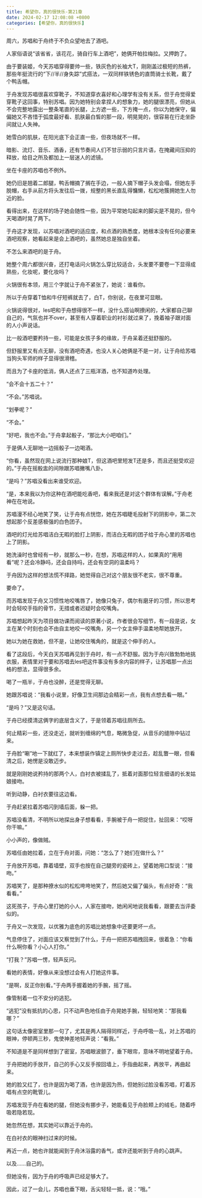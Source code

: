 ```yaml
---
title: 希望你，真的很快乐-第21章
date: 2024-02-17 12:08:08 +0800
categories: [希望你，真的很快乐]
---
```


周六，苏唱和于舟终于不负众望地去了酒吧。

人家俗语说“该省省，该花花，骑自行车上酒吧”，她俩开帕拉梅拉。又押韵了。

由于要装姬，今天苏唱穿得要帅一些，铁灰色的长袖大T，刚刚盖过极短的热裤，那些年挺流行的“下//半//身失踪”式搭法，一双同样铁锈色的直筒骑士长靴，戴了个鸭舌帽。

于舟发现苏唱很喜欢穿靴子，不知道穿衣喜好和心理学有没有关系，但于舟觉得爱穿靴子这回事，特别苏唱。因为她特别会拿捏人的想象力，她的腿很漂亮，但她从不会完整地露出一整条笔直的长腿，上方遮一些，下方掩一点，你以为她保守，偏偏她又不吝惜于弧度最好看、肌肤最白皙的那一段，明晃晃的，很容易在行走坐卧间就让人失神。

她雪白的肌肤，在阳光底下会正直一些，但夜场就不一样。

暗影、流灯、音乐、酒香，还有节奏间人们不甘示弱的只言片语，在掩藏间压抑的释放，给目之所及都加上一层迷人的滤镜。

坐在卡座的苏唱也不例外。

她仍旧是翘着二郎腿，鸭舌帽摘了搁在手边，一般人摘下帽子头发会塌，但她左手脱帽，右手从前方将头发往后一拨，规整的黑长直乱得慵懒，松松地簇拥她生人勿近的脸。

看得出来，在这样的场子她会随性一些，因为平常她勾起来的脚尖是不晃的，但今天喝酒时晃了两下。

于舟这才发现，以苏唱对酒吧的适应度，和点酒的熟悉度，她根本没有任何必要来酒吧观察，她看起来是会上酒吧的，虽然她总是独自坐着。

不怎么来酒吧的是于舟。

她整个周六都很兴奋，还打电话问火锅怎么穿比较适合，头发要不要卷一下显得成熟些，化妆呢，要化妆吗？

火锅很有本领，用三个字就让于舟不紧张了，她说：谁看你。

所以于舟穿着T恤和牛仔短裤就去了，白T，你别说，在夜里可显眼。

火锅说得很对，les吧和于舟想得很不一样，没什么搭讪啊撩闲的，大家都自己聊自己的，气氛也并不over，甚至有人穿着职业的衬衫就过来了，挽着袖子跟对面的人小声说话。

比一般酒吧要矜持一些，可能是女孩子多的缘故，于舟呆着还挺舒服的。

但舒服里又有点无聊，没有酒吧奇遇，也没人关心她俩是不是一对，让于舟给苏唱当狗头军师的样子显得很滑稽。

而且为了卡座的低消，俩人还点了三瓶洋酒，也不知道咋处理。

“会不会十五二十？”

“不会。”苏唱说。

“划拳呢？”

“不会。”

“好吧，我也不会。”于舟拿起骰子，“那比大小吧咱们。”

于是俩人无聊地一边摇骰子一边喝酒。

“你看，虽然现在网上说流行那种娘T，但这酒吧里短发T还是多，而且还挺受欢迎的。”于舟在摇骰盅的间隙跟苏唱撇嘴八卦。

“是吗？”苏唱没看出来谁受欢迎。

“是，本来我以为你这种在酒吧能吃香吧，看来我还是对这个群体有误解。”于舟老神在在地说。

苏唱漫不经心地笑了笑，让于舟有点恍惚，她在苏唱睫毛投射下的阴影中，第二次想起那个反差感极强的白色团子。

酒吧的灯光给苏唱洁白无暇的脸打上阴影，而洁白无暇的团子给于舟心里的苏唱也上了阴影。

她洗澡时也曾经有一秒，就那么一秒，在想，苏唱这样的人，如果真的“用用看”呢？还会冷静吗，还会自持吗，还会有空洞的温柔吗？

于舟因为这样的想法慌不择路，她觉得自己对这个朋友很不老实，很不尊重。

要命了。

而苏唱发现于舟又习惯性地咬嘴唇了，她像只兔子，偶尔有磨牙的习惯，所以思考时会轻咬手指的骨节，无措或者迟疑时会咬嘴角。

苏唱想起昨天为项目做功课而阅读的原著小说，作者很会写细节，有一段是说，女主在某个时刻也会不由自主地咬一咬嘴角，另一个女主伸手温柔地帮她放开。

她以为她在救她，但不是，让她咬住嘴角的，就是这个伸手的人。

看了这段后，今天白天苏唱再见到于舟时，有一点不舒服。因为于舟兴致勃勃地挑衣服，表情里对于要和苏唱去les吧这件事没有多余内容的样子，让苏唱那一点出格的想法，显得很多余。

喝了一瓶半，于舟也没醉，还是觉得无聊。

她跟苏唱说：“我看小说里，好像卫生间那边会精彩一点，我有点想去看一眼。”

“是吗？”又是这句话。

于舟已经摸清这俩字的底层含义了，于是领着苏唱往厕所去。

何止精彩一些，还没走近，就听到缠绵的气息，略微急促，从音乐的缝隙中钻过来。

于舟脸“唰”地一下就红了，本来想装作镇定上厕所快步走过去，趁乱瞥一眼，但看清之后，她愣是没敢迈步。

就是刚刚她说矜持的那两个人，白衬衣被揉乱了，抵着对面那位轻言细语的长发姑娘接吻。

听到动静，白衬衣要往这边看。

于舟赶紧拉着苏唱闪到墙后面，躲一把。

苏唱没看清，不明所以地探出身子想看看，手腕被于舟一把捉住，扯回来：“哎呀你干嘛。”

小小声的，像做贼。

苏唱任由她拉着，立在于舟对面，问她：“怎么了？她们在做什么？”

于舟放开苏唱，靠着墙壁，双手也按在自己腿旁的瓷砖上，望着她用口型说：“接吻。”

苏唱笑了，是那种撩水似的松松垮垮地笑了，然后她又偏了偏头，有点好奇：“我看看。”

这死孩子，于舟心里打她的小人，人家在接吻，她闲闲地说我看看，跟要去当评委似的。

于舟又一次发现，以优雅为底色的苏唱比她想象中还要更坏一点。

气息停住了，对面应该又察觉到了什么，于舟一把把苏唱拽回来，很着急：“你看什么啊你看？小心人打你。”

“打我？”苏唱一愣，轻声反问。

看她的表情，好像从来没想过会有人打她这件事。

“是啊，反正你别看。”于舟两手握着她的手腕，摇了摇。

像管制着一位不安分的逃犯。

“逃犯”没有抵抗的心思，只不动声色地任由于舟晃她手腕，轻轻地笑：“那我看哪？”

这句话太像密室里那一句了，尤其是两人隔得同样近，于舟呼吸一乱，对上苏唱的眼神，停顿两三秒，鬼使神差地轻声说：“看我。”

不知道是不是同样想到了密室，苏唱眼波颤了，垂下眼帘，意味不明地望着于舟。

于舟把她的手放开，自己的手心又反手按回墙上，手指曲起来，再放平，再曲起来。

她的脸又红了，也许是因为喝了酒，也许是因为热，但她别过脸没看苏唱，盯着苏唱有点空的靴管儿。

苏唱发现于舟在看她的腿，但她没有挪步子，她能看见于舟脸颊上的绒毛，随着呼吸若隐若现。

她忽然在想，其实她可以靠近于舟的。

在白衬衣的眼神扫过来的时候。

再近一点，她也许就能闻到于舟沐浴露的香气，或许还能听到于舟的心跳声。

以及……自己的。

但她没有，因为于舟的呼吸声已经足够大了。

因此，过了一会儿，苏唱也垂下眼，舌尖轻轻一抵，说：“哦。”


